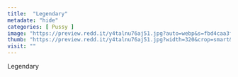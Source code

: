 ```yaml
---
title:  "Legendary"
metadate: "hide"
categories: [ Pussy ]
image: "https://preview.redd.it/y4talnu76aj51.jpg?auto=webp&s=fbd4caa3feda546bba6896598cfc39b837264a35"
thumb: "https://preview.redd.it/y4talnu76aj51.jpg?width=320&crop=smart&auto=webp&s=504321ebf434c2cbd85babec94f423b12054f770"
visit: ""
---
```

Legendary
